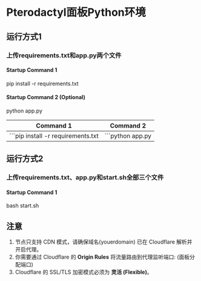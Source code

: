 # Pterodactyl面板Python环境

## 运行方式1
### 上传requirements.txt和app.py两个文件
#### Startup Command 1
pip install -r requirements.txt
#### Startup Command 2 (Optional)
python app.py

Command 1  | Command 2|
--------- | --------|
```pip install -r requirements.txt  | ```python app.py |

## 运行方式2
### 上传requirements.txt、app.py和start.sh全部三个文件
#### Startup Command 1
bash start.sh

## 注意
1. 节点只支持 CDN 模式，请确保域名(youerdomain) 已在 Cloudflare 解析并开启代理。
2. 你需要通过 Cloudflare 的 **Origin Rules** 将流量路由到代理监听端口: (面板分配端口)
3. Cloudflare 的 SSL/TLS 加密模式必须为 **灵活 (Flexible)**。

